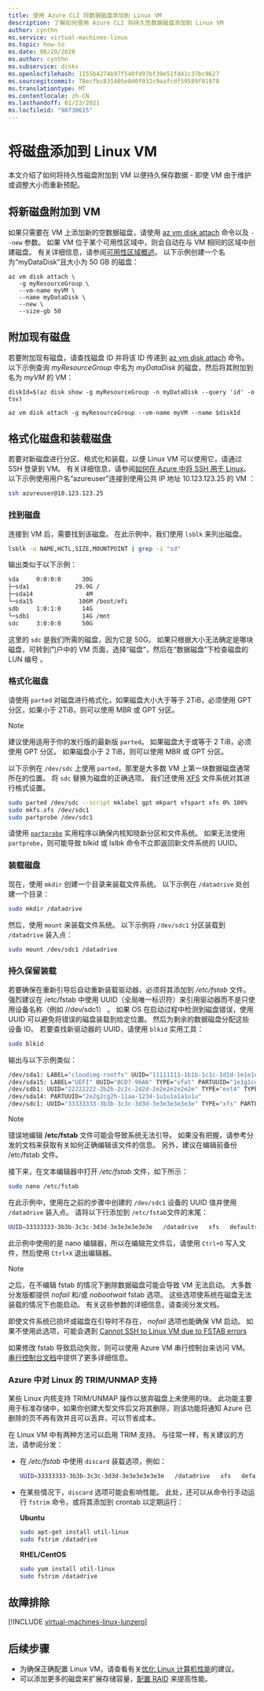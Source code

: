 ```yaml
---
title: 使用 Azure CLI 将数据磁盘添加到 Linux VM
description: 了解如何使用 Azure CLI 将持久性数据磁盘添加到 Linux VM
author: cynthn
ms.service: virtual-machines-linux
ms.topic: how-to
ms.date: 08/20/2020
ms.author: cynthn
ms.subservice: disks
ms.openlocfilehash: 1155b4274b97f540fd97bf39e51fd41c37bc9627
ms.sourcegitcommit: 78ecfbc831405e8d0f932c9aafcdf59589f81978
ms.translationtype: MT
ms.contentlocale: zh-CN
ms.lasthandoff: 01/23/2021
ms.locfileid: "98730615"
---
```

# <a name="add-a-disk-to-a-linux-vm"></a>将磁盘添加到 Linux VM

本文介绍了如何将持久性磁盘附加到 VM 以便持久保存数据 - 即使 VM 由于维护或调整大小而重新预配。


## <a name="attach-a-new-disk-to-a-vm"></a>将新磁盘附加到 VM

如果只需要在 VM 上添加新的空数据磁盘，请使用 [az vm disk attach](/cli/azure/vm/disk) 命令以及 `--new` 参数。 如果 VM 位于某个可用性区域中，则会自动在与 VM 相同的区域中创建磁盘。 有关详细信息，请参阅[可用性区域概述](../../availability-zones/az-overview.md)。 以下示例创建一个名为“myDataDisk”且大小为 50 GB 的磁盘：

```azurecli
az vm disk attach \
   -g myResourceGroup \
   --vm-name myVM \
   --name myDataDisk \
   --new \
   --size-gb 50
```

## <a name="attach-an-existing-disk"></a>附加现有磁盘

若要附加现有磁盘，请查找磁盘 ID 并将该 ID 传递到 [az vm disk attach](/cli/azure/vm/disk) 命令。 以下示例查询 *myResourceGroup* 中名为 *myDataDisk* 的磁盘，然后将其附加到名为 *myVM* 的 VM：

```azurecli
diskId=$(az disk show -g myResourceGroup -n myDataDisk --query 'id' -o tsv)

az vm disk attach -g myResourceGroup --vm-name myVM --name $diskId
```

## <a name="format-and-mount-the-disk"></a>格式化磁盘和装载磁盘

若要对新磁盘进行分区、格式化和装载，以便 Linux VM 可以使用它，请通过 SSH 登录到 VM。 有关详细信息，请参阅[如何在 Azure 中将 SSH 用于 Linux](mac-create-ssh-keys.md)。 以下示例使用用户名“azureuser”连接到使用公共 IP 地址 10.123.123.25 的 VM ：

```bash
ssh azureuser@10.123.123.25
```

### <a name="find-the-disk"></a>找到磁盘

连接到 VM 后，需要找到该磁盘。 在此示例中，我们使用 `lsblk` 来列出磁盘。 

```bash
lsblk -o NAME,HCTL,SIZE,MOUNTPOINT | grep -i "sd"
```

输出类似于以下示例：

```bash
sda     0:0:0:0      30G
├─sda1             29.9G /
├─sda14               4M
└─sda15             106M /boot/efi
sdb     1:0:1:0      14G
└─sdb1               14G /mnt
sdc     3:0:0:0      50G
```

这里的 `sdc` 是我们所需的磁盘，因为它是 50G。 如果只根据大小无法确定是哪块磁盘，可转到门户中的 VM 页面，选择“磁盘”，然后在“数据磁盘”下检查磁盘的 LUN 编号 。 


### <a name="format-the-disk"></a>格式化磁盘

请使用 `parted` 对磁盘进行格式化，如果磁盘大小大于等于 2TiB，必须使用 GPT 分区，如果小于 2TiB，则可以使用 MBR 或 GPT 分区。 

> [!NOTE]
> 建议使用适用于你的发行版的最新版 `parted`。
> 如果磁盘大于或等于 2 TiB，必须使用 GPT 分区。 如果磁盘小于 2 TiB，则可以使用 MBR 或 GPT 分区。  


以下示例在 `/dev/sdc` 上使用 `parted`，那里是大多数 VM 上第一块数据磁盘通常所在的位置。 将 `sdc` 替换为磁盘的正确选项。 我们还使用 [XFS](https://xfs.wiki.kernel.org/) 文件系统对其进行格式设置。

```bash
sudo parted /dev/sdc --script mklabel gpt mkpart xfspart xfs 0% 100%
sudo mkfs.xfs /dev/sdc1
sudo partprobe /dev/sdc1
```

请使用 [`partprobe`](https://linux.die.net/man/8/partprobe) 实用程序以确保内核知晓新分区和文件系统。 如果无法使用 `partprobe`，则可能导致 blkid 或 lslbk 命令不立即返回新文件系统的 UUID。


### <a name="mount-the-disk"></a>装载磁盘

现在，使用 `mkdir` 创建一个目录来装载文件系统。 以下示例在 `/datadrive` 处创建一个目录：

```bash
sudo mkdir /datadrive
```

然后，使用 `mount` 来装载文件系统。 以下示例将 `/dev/sdc1` 分区装载到 `/datadrive` 装入点：

```bash
sudo mount /dev/sdc1 /datadrive
```

### <a name="persist-the-mount"></a>持久保留装载

若要确保在重新引导后自动重新装载驱动器，必须将其添加到 */etc/fstab* 文件。 强烈建议在 /etc/fstab 中使用 UUID（全局唯一标识符）来引用驱动器而不是只使用设备名称（例如 //dev/sdc1） 。 如果 OS 在启动过程中检测到磁盘错误，使用 UUID 可以避免将错误的磁盘装载到给定位置。 然后为剩余的数据磁盘分配这些设备 ID。 若要查找新驱动器的 UUID，请使用 `blkid` 实用工具：

```bash
sudo blkid
```

输出与以下示例类似：

```bash
/dev/sda1: LABEL="cloudimg-rootfs" UUID="11111111-1b1b-1c1c-1d1d-1e1e1e1e1e1e" TYPE="ext4" PARTUUID="1a1b1c1d-11aa-1234-1a1a1a1a1a1a"
/dev/sda15: LABEL="UEFI" UUID="BCD7-96A6" TYPE="vfat" PARTUUID="1e1g1cg1h-11aa-1234-1u1u1a1a1u1u"
/dev/sdb1: UUID="22222222-2b2b-2c2c-2d2d-2e2e2e2e2e2e" TYPE="ext4" TYPE="ext4" PARTUUID="1a2b3c4d-01"
/dev/sda14: PARTUUID="2e2g2cg2h-11aa-1234-1u1u1a1a1u1u"
/dev/sdc1: UUID="33333333-3b3b-3c3c-3d3d-3e3e3e3e3e3e" TYPE="xfs" PARTLABEL="xfspart" PARTUUID="c1c2c3c4-1234-cdef-asdf3456ghjk"
```

> [!NOTE]
> 错误地编辑 **/etc/fstab** 文件可能会导致系统无法引导。 如果没有把握，请参考分发的文档来获取有关如何正确编辑该文件的信息。 另外，建议在编辑前备份 /etc/fstab 文件。

接下来，在文本编辑器中打开 */etc/fstab* 文件，如下所示：

```bash
sudo nano /etc/fstab
```

在此示例中，使用在之前的步骤中创建的 `/dev/sdc1` 设备的 UUID 值并使用 `/datadrive` 装入点。 请将以下行添加到 `/etc/fstab`文件的末尾：

```bash
UUID=33333333-3b3b-3c3c-3d3d-3e3e3e3e3e3e   /datadrive   xfs   defaults,nofail   1   2
```

此示例中使用的是 nano 编辑器，所以在编辑完文件后，请使用 `Ctrl+O` 写入文件，然后使用 `Ctrl+X` 退出编辑器。

> [!NOTE]
> 之后，在不编辑 fstab 的情况下删除数据磁盘可能会导致 VM 无法启动。 大多数分发版都提供 *nofail* 和/或 *nobootwait* fstab 选项。 这些选项使系统在磁盘无法装载的情况下也能启动。 有关这些参数的详细信息，请查阅分发文档。
>
> 即使文件系统已损坏或磁盘在引导时不存在， *nofail* 选项也能确保 VM 启动。 如果不使用此选项，可能会遇到 [Cannot SSH to Linux VM due to FSTAB errors](/archive/blogs/linuxonazure/cannot-ssh-to-linux-vm-after-adding-data-disk-to-etcfstab-and-rebooting)
>
> 如果修改 fstab 导致启动失败，则可以使用 Azure VM 串行控制台来访问 VM。 [串行控制台文档](../troubleshooting/serial-console-linux.md)中提供了更多详细信息。

### <a name="trimunmap-support-for-linux-in-azure"></a>Azure 中对 Linux 的 TRIM/UNMAP 支持
某些 Linux 内核支持 TRIM/UNMAP 操作以放弃磁盘上未使用的块。 此功能主要用于标准存储中，如果你创建大型文件后又将其删除，则该功能将通知 Azure 已删除的页不再有效并且可以丢弃，可以节省成本。

在 Linux VM 中有两种方法可以启用 TRIM 支持。 与往常一样，有关建议的方法，请参阅分发：

* 在 */etc/fstab* 中使用 `discard` 装载选项，例如：

    ```bash
    UUID=33333333-3b3b-3c3c-3d3d-3e3e3e3e3e3e   /datadrive   xfs   defaults,discard   1   2
    ```
* 在某些情况下，`discard` 选项可能会影响性能。 此处，还可以从命令行手动运行 `fstrim` 命令，或将其添加到 crontab 以定期运行：

    **Ubuntu**

    ```bash
    sudo apt-get install util-linux
    sudo fstrim /datadrive
    ```

    **RHEL/CentOS**

    ```bash
    sudo yum install util-linux
    sudo fstrim /datadrive
    ```

## <a name="troubleshooting"></a>故障排除

[!INCLUDE [virtual-machines-linux-lunzero](../../../includes/virtual-machines-linux-lunzero.md)]

## <a name="next-steps"></a>后续步骤

* 为确保正确配置 Linux VM，请查看有关[优化 Linux 计算机性能](/previous-versions/azure/virtual-machines/linux/optimization)的建议。
* 可以添加更多的磁盘来扩展存储容量，[配置 RAID](/previous-versions/azure/virtual-machines/linux/configure-raid) 来提高性能。
